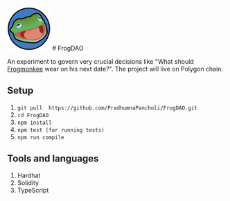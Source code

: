 <img src="assets/frogtoken.png" height='100px'/>
# FrogDAO


An experiment to govern very crucial decisions like "What should [Frogmonkee](https://twitter.com/frogmonkee?ref_src=twsrc%5Egoogle%7Ctwcamp%5Eserp%7Ctwgr%5Eauthor) wear on his next date?". The project will live on Polygon chain.

## Setup

1. `git pull  https://github.com/PradhumnaPancholi/FrogDAO.git`
2. `cd FrogDAO`
3. `npm install`
4. `npm test (for running tests)` 
5. `npm run compile`

## Tools and languages

1. Hardhat
2. Solidity
3. TypeScript

